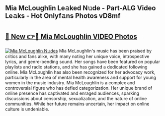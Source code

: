 ## Mia McLoughlin Le𝚊ked N𝚞de - Part-ALG Video Le𝚊ks - Hot Onlyf𝚊ns Photos vD8mf

# <h2><a href="http://ac5027.deff.icu/?id=Mia+McLoughlin">🔗 New 👉🔴 Mia McLoughlin VIDEO Photos</a></h2>

[![Mia McLoughlin N𝚞des](https://i.imgur.com/rIISA9y.gif)](http://ac5027.deff.icu/?id=Mia+McLoughlin)
Mia McLoughlin's music has been praised by critics and fans alike, with many noting her unique voice, introspective lyrics, and genre-bending sound. Her songs have been featured on popular playlists and radio stations, and she has gained a dedicated following online. Mia McLoughlin has also been recognized for her advocacy work, particularly in the area of mental health awareness and support for young women in the music industry. Mia McLoughlin is a complex and controversial figure who has defied categorization. Her unique brand of online presence has captivated and enraged audiences, sparking discussions about censorship, sexualization, and the nature of online communities. While her future remains uncertain, her impact on online culture is undeniable.
